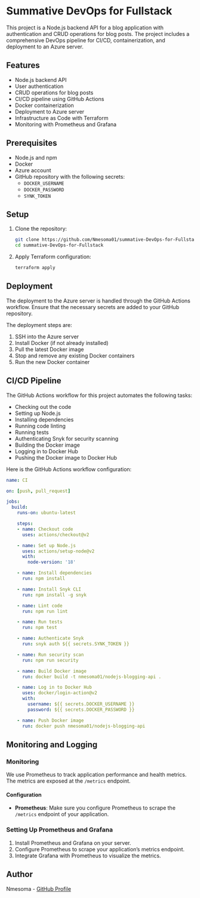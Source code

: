 # Summative DevOps for Fullstack

This project is a Node.js backend API for a blog application with authentication and CRUD operations for blog posts. The project includes a comprehensive DevOps pipeline for CI/CD, containerization, and deployment to an Azure server.

## Features

- Node.js backend API
- User authentication
- CRUD operations for blog posts
- CI/CD pipeline using GitHub Actions
- Docker containerization
- Deployment to Azure server
- Infrastructure as Code with Terraform
- Monitoring with Prometheus and Grafana

## Prerequisites

- Node.js and npm
- Docker
- Azure account
- GitHub repository with the following secrets:
  - `DOCKER_USERNAME`
  - `DOCKER_PASSWORD`
  - `SYNK_TOKEN`

## Setup

1. Clone the repository:

    ```bash
    git clone https://github.com/Nmesoma01/summative-DevOps-for-Fullstack.git
    cd summative-DevOps-for-Fullstack
    ```

2. Apply Terraform configuration:

    ```bash
    terraform apply
    ```

## Deployment

The deployment to the Azure server is handled through the GitHub Actions workflow. Ensure that the necessary secrets are added to your GitHub repository.

The deployment steps are:

1. SSH into the Azure server
2. Install Docker (if not already installed)
3. Pull the latest Docker image
4. Stop and remove any existing Docker containers
5. Run the new Docker container

## CI/CD Pipeline

The GitHub Actions workflow for this project automates the following tasks:

- Checking out the code
- Setting up Node.js
- Installing dependencies
- Running code linting
- Running tests
- Authenticating Snyk for security scanning
- Building the Docker image
- Logging in to Docker Hub
- Pushing the Docker image to Docker Hub

Here is the GitHub Actions workflow configuration:

```yaml
name: CI

on: [push, pull_request]

jobs:
  build:
    runs-on: ubuntu-latest

    steps:
    - name: Checkout code
      uses: actions/checkout@v2

    - name: Set up Node.js
      uses: actions/setup-node@v2
      with:
        node-version: '18'

    - name: Install dependencies
      run: npm install

    - name: Install Snyk CLI
      run: npm install -g snyk

    - name: Lint code
      run: npm run lint

    - name: Run tests
      run: npm test

    - name: Authenticate Snyk
      run: snyk auth ${{ secrets.SYNK_TOKEN }}

    - name: Run security scan
      run: npm run security

    - name: Build Docker image
      run: docker build -t nmesoma01/nodejs-blogging-api .

    - name: Log in to Docker Hub
      uses: docker/login-action@v2
      with:
        username: ${{ secrets.DOCKER_USERNAME }}
        password: ${{ secrets.DOCKER_PASSWORD }}

    - name: Push Docker image
      run: docker push nmesoma01/nodejs-blogging-api
```


## Monitoring and Logging

### Monitoring

We use Prometheus to track application performance and health metrics. The metrics are exposed at the `/metrics` endpoint.

#### Configuration

- **Prometheus**: Make sure you configure Prometheus to scrape the `/metrics` endpoint of your application.

### Setting Up Prometheus and Grafana

1. Install Prometheus and Grafana on your server.
2. Configure Prometheus to scrape your application’s metrics endpoint.
3. Integrate Grafana with Prometheus to visualize the metrics.

## Author

Nmesoma - [GitHub Profile](https://github.com/Nmesoma01)
